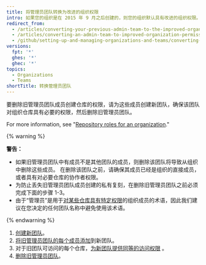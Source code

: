 ```yaml
---
title: 将管理员团队转换为改进的组织权限
intro: 如果您的组织是在 2015 年 9 月之后创建的，则您的组织默认具有改进的组织权限。 在 2015 年 9 月之前创建的组织可能需要将较旧的所有者和管理员团队迁移到改进的权限模型。 旧管理员团队的成员在其团队被迁移到改进的组织权限模型之前，自动保留创建仓库的权限。
redirect_from:
  - /articles/converting-your-previous-admin-team-to-the-improved-organization-permissions/
  - /articles/converting-an-admin-team-to-improved-organization-permissions
  - /github/setting-up-and-managing-organizations-and-teams/converting-an-admin-team-to-improved-organization-permissions
versions:
  fpt: '*'
  ghes: '*'
  ghec: '*'
topics:
  - Organizations
  - Teams
shortTitle: 转换管理员团队
---
```


要删除旧管理员团队成员创建仓库的权限，请为这些成员创建新团队，确保该团队对组织仓库具有必要的权限，然后删除旧管理员团队。

For more information, see "[Repository roles for an organization](/organizations/managing-access-to-your-organizations-repositories/repository-roles-for-an-organization)."

{% warning %}

**警告：**
- 如果旧管理员团队中有成员不是其他团队的成员，则删除该团队将导致从组织中删除这些成员。 在删除该团队之前，请确保其成员已经是组织的直接成员，或者具有对必要仓库的协作者权限。
- 为防止丢失旧管理员团队成员创建的私有复刻，在删除旧管理员团队之前必须完成下面的步骤 1-3。
- 由于“管理员”是用于[对某些仓库具有特定权限](/articles/repository-permission-levels-for-an-organization)的组织成员的术语，因此我们建议在您决定的任何团队名称中避免使用该术语。

{% endwarning %}

1. [创建新团队](/articles/creating-a-team)。
2. [将旧管理员团队的每个成员添加](/articles/adding-organization-members-to-a-team)到新团队。
3. 对于旧团队可访问的每个仓库，[为新团队提供同等的访问权限](/articles/managing-team-access-to-an-organization-repository) 。
4. [删除旧管理员团队](/articles/deleting-a-team)。
